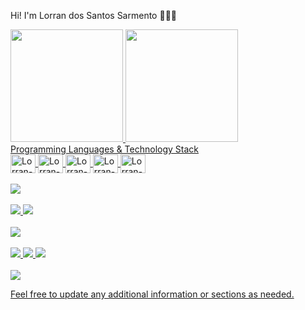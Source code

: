 Hi! I'm Lorran dos Santos Sarmento 👨‍💻🚀
<!--
- 🔭 I’m currently working on ...
- 🌱 I’m currently learning ...
- 👯 I’m looking to collaborate on ...
- 🤔 I’m looking for help with ...
- 💬 Ask me about ...
- 📫 How to reach me: ...
- 😄 Pronouns: ...
- ⚡ Fun fact: ...
-->
<div>
 <a href="https://github.com/lorransantosdev">
 <img height="180em" src="https://github-readme-stats.vercel.app/api?username=lorransantosdev&show_icons=true&theme=tokyonight&include_all_commits=true&count_private=true"/>
 <img height="180em" src="https://github-readme-stats.vercel.app/api/top-langs/?username=lorransantosdev&layout=compact&langs_count=6&theme=tokyonight"/>
</div>
Programming Languages & Technology Stack
<div style="display: inline_block">
 <img align="center" alt="Lorran-Python" height="30" width="40" src="https://cdn.jsdelivr.net/gh/devicons/devicon/icons/python/python-original.svg">
 <img align="center" alt="Lorran-JS" height="30" width="40" src="https://cdn.jsdelivr.net/gh/devicons/devicon/icons/javascript/javascript-original.svg">
 <img align="center" alt="Lorran-HTML5" height="30" width="40" src="https://cdn.jsdelivr.net/gh/devicons/devicon/icons/html5/html5-original.svg">
 <img align="center" alt="Lorran-CSS3" height="30" width="40" src="https://cdn.jsdelivr.net/gh/devicons/devicon/icons/css3/css3-original.svg">
 <img align="center" alt="Lorran-C++" height="30" width="40" src="https://cdn.jsdelivr.net/gh/devicons/devicon/icons/cplusplus/cplusplus-original.svg">
</div>
<div style="display: inline_block"><br>
 <img src="https://img.shields.io/badge/Git-F05032?style=for-the-badge&logo=git&logoColor=white">
</div>
<div style="display: inline_block"><br>
 <img src="https://img.shields.io/badge/jQuery-0769AD?style=for-the-badge&logo=jquery&logoColor=white">
 <img src="https://img.shields.io/badge/Bootstrap-563D7C?style=for-the-badge&logo=bootstrap&logoColor=whit">
</div>
<div style="display: inline_block"><br>
 <img src="https://img.shields.io/badge/Arduino-00979D?style=for-the-badge&logo=Arduino&logoColor=white">
</div>

<div style="display: inline_block"><br>
 <img src="https://img.shields.io/badge/Visual_Studio_Code-0078D4?style=for-the-badge&logo=visual%20studio%20code&logoColor=white">
 <img src="https://img.shields.io/badge/Visual_Studio-5C2D91?style=for-the-badge&logo=visual%20studio&logoColor=white">
 <img src="https://img.shields.io/badge/Arduino_IDE-00979D?style=for-the-badge&logo=arduino&logoColor=white">

</div>
<div style="display: inline_block"><br>
 <img src="https://img.shields.io/badge/Microsoft_Office-D83B01?style=for-the-badge&logo=microsoft-office&logoColor=white">
</div>

Feel free to update any additional information or sections as needed.
